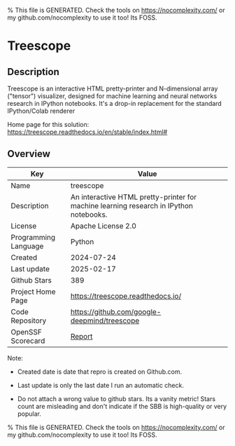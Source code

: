 
% This file is GENERATED. Check the tools on https://nocomplexity.com/ or my github.com/nocomplexity to use it too! Its FOSS. 

# Treescope

## Description 

Treescope is an interactive HTML pretty-printer and N-dimensional array ("tensor") visualizer, designed for machine learning and neural networks research in IPython notebooks. It's a drop-in replacement for the standard IPython/Colab renderer

Home page for this solution: https://treescope.readthedocs.io/en/stable/index.html# 

## Overview 

| Key | Value |
| --- | --- |
| Name | treescope |
| Description | An interactive HTML pretty-printer for machine learning research in IPython notebooks. |
| License | Apache License 2.0 |
| Programming Language | Python |
| Created | 2024-07-24 |
| Last update | 2025-02-17 |
| Github Stars | 389 |
| Project Home Page | https://treescope.readthedocs.io/ |
| Code Repository | https://github.com/google-deepmind/treescope |
| OpenSSF Scorecard | [Report](https://securityscorecards.dev/viewer/?uri=github.com/google-deepmind/treescope) |

Note:
 - Created date is date that repro is created on Github.com. 

- Last update is only the last date I run an automatic check. 

- Do not attach a wrong value to github stars. Its a vanity metric! Stars count are misleading and 
don't indicate if the SBB is high-quality or very popular.

% This file is GENERATED. Check the tools on https://nocomplexity.com/ or my github.com/nocomplexity to use it too! Its FOSS. 

